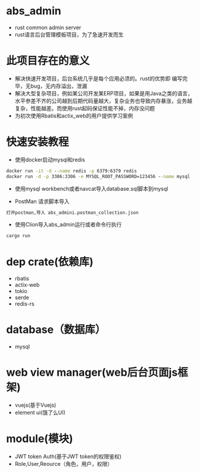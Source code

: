 # abs_admin
*  rust  common admin server
*  rust语言后台管理模板项目，为了急速开发而生

# 此项目存在的意义
* 解决快速开发项目，后台系统几乎是每个应用必须的。rust的优势即 编写完毕，无bug，无内存溢出，泄漏
* 解决大型复杂项目，例如某公司开发某ERP项目，如果是用Java之类的语言，水平参差不齐的公司越到后期代码量越大，复杂业务也导致内存暴涨，业务越复杂，性能越差。而使用rust起码保证性能不掉，内存没问题
* 为初次使用Rbatis和actix_web的用户提供学习案例

# 快速安装教程
* 使用docker启动mysql和redis
```cmd
docker run -it -d --name redis -p 6379:6379 redis
docker run -d -p 3306:3306 -e MYSQL_ROOT_PASSWORD=123456 --name mysql -e TZ=Asia/Shanghai mysql:5.7
```
* 使用mysql workbench或者navcat导入database.sql脚本到mysql

* PostMan  请求脚本导入
```cmd
打开postman,导入 abs_admini.postman_collection.json
```
* 使用Clion导入abs_admin运行或者命令行执行
```cmd
cargo run
```


# dep crate(依赖库)
* rbatis
* actix-web
* tokio
* serde
* redis-rs

# database（数据库）
* mysql

# web view manager(web后台页面js框架)
* vuejs(基于Vuejs)
* element ui(饿了么UI)

# module(模块)
* JWT token Auth(基于JWT token的权限鉴权)
* Role,User,Reource（角色，用户，权限）


